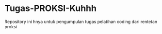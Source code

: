 # Tugas-PROKSI-Kuhhh
Repository ini hnya untuk pengumpulan tugas pelatihan coding dari rentetan proksi
